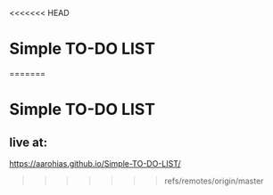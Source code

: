 <<<<<<< HEAD
# Simple TO-DO LIST
=======
# Simple TO-DO LIST
## live at: 
https://aarohias.github.io/Simple-TO-DO-LIST/
>>>>>>> refs/remotes/origin/master
